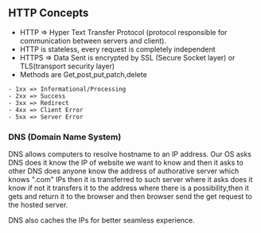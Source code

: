 ## HTTP Concepts

- HTTP => Hyper Text Transfer Protocol (protocol responsible for communication between servers and client).
- HTTP is stateless, every request is completely independent
- HTTPS => Data Sent is encrypted by SSL (Secure Socket layer) or TLS(transport security layer)
- Methods are Get,post,put,patch,delete

```
- 1xx => Informational/Processing
- 2xx => Success
- 3xx => Redirect
- 4xx => Client Error
- 5xx => Server Error
```

### DNS (Domain Name System)

DNS allows computers to resolve hostname to an IP address. Our OS asks DNS does it know the IP of website we want to know and then it asks to other DNS does anyone know the address of authorative server which knows ".com" IPs then it is transferred to such server where it asks does it know if not it transfers it to the address where there is a possibility,then it gets and return it to the browser and then browser send the get request to the hosted server.

DNS also caches the IPs for better seamless experience.

